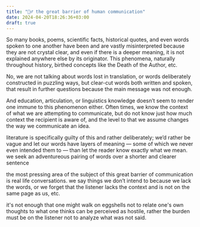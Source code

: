 ```yaml
---
title: "🙇‍♂️ the great barrier of human communication"
date: 2024-04-20T18:26:36+03:00
draft: true
---
```


So many books, poems, scientific facts, historical quotes, and even words spoken to one another have been and are vastly misinterpreted because they are not crystal clear, and even if there is a deeper meaning, it is not explained anywhere else by its originator. This phenomena, naturally throughout history, birthed concepts like the Death of the Author, etc.

No, we are not talking about words lost in translation, or words deliberately constructed in puzzling ways, but clear-cut words both written and spoken, that result in further questions because the main message was not enough.

And education, articulation, or linguistics knowledge doesn’t seem to render one immune to this phenomenon either. Often times, we know the context of what we are attempting to communicate, but do not know just how much context the recipient is aware of, and the level to that we assume changes the way we communicate an idea.

literature is specifically guilty of this and rather deliberately; we’d rather be vague and let our words have layers of meaning — some of which we never even intended them to — than let the reader know exactly what we mean. we seek an adventureous pairing of words over a shorter and clearer sentence

the most pressing area of the subject of this great barrier of communication is real life conversations. we say things we don’t intend to because we lack the words, or we forget that the listener lacks the context and is not on the same page as us, etc.

it's not enough that one might walk on eggshells not to relate one's own thoughts to what one thinks can be perceived
as hostile, rather the burden must be on the listener not to analyze what was not said.
